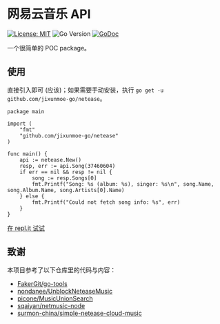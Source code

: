 # 网易云音乐 API

[![License: MIT](https://img.shields.io/badge/License-MIT-yellow.svg)](https://opensource.org/licenses/MIT)
![Go Version](https://img.shields.io/github/go-mod/go-version/jixunmoe-go/netease)
[![GoDoc](https://godoc.org/github.com/jixunmoe-go/netease?status.svg)](https://godoc.org/github.com/jixunmoe-go/netease)

一个很简单的 POC package。

## 使用

直接引入即可 (应该)；如果需要手动安装，执行 `go get -u github.com/jixunmoe-go/netease`。

```
package main

import (
	"fmt"
	"github.com/jixunmoe-go/netease"
)

func main() {
	api := netease.New()
	resp, err := api.Song(37460604)
	if err == nil && resp != nil {
		song := resp.Songs[0]
		fmt.Printf("Song: %s (album: %s), singer: %s\n", song.Name, song.Album.Name, song.Artists[0].Name)
	} else {
		fmt.Printf("Could not fetch song info: %s", err)
	}
}
```

[在 repl.it 试试](https://repl.it/@JixunMoe/netease-api-demo)

## 致谢

本项目参考了以下仓库里的代码与内容：

* [FakerGit/go-tools](https://github.com/FakerGit/go-tools)
* [nondanee/UnblockNeteaseMusic](https://github.com/nondanee/UnblockNeteaseMusic)
* [picone/MusicUnionSearch](https://github.com/picone/MusicUnionSearch)
* [sqaiyan/netmusic-node](https://github.com/sqaiyan/netmusic-node)
* [surmon-china/simple-netease-cloud-music](https://github.com/surmon-china/simple-netease-cloud-music)
